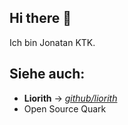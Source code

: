 ## Hi there 👋

Ich bin Jonatan KTK.

## Siehe auch:

- **Liorith**
    -> *[github/liorith](https://github.com/liorith)*
- Open Source Quark